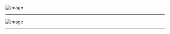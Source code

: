 ![image](https://github.com/user-attachments/assets/b8e4f755-3ccb-487e-bcaf-1eda1f55e261)

---
![image](https://github.com/user-attachments/assets/e9601340-aad0-46b3-8237-4e4f2279ae23)

---
